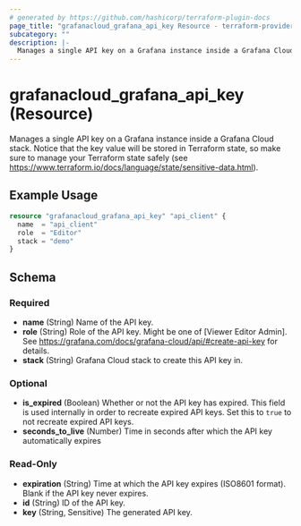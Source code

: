 ```yaml
---
# generated by https://github.com/hashicorp/terraform-plugin-docs
page_title: "grafanacloud_grafana_api_key Resource - terraform-provider-grafanacloud"
subcategory: ""
description: |-
  Manages a single API key on a Grafana instance inside a Grafana Cloud stack. Notice that the key value will be stored in Terraform state, so make sure to manage your Terraform state safely (see https://www.terraform.io/docs/language/state/sensitive-data.html).
---
```


# grafanacloud_grafana_api_key (Resource)

Manages a single API key on a Grafana instance inside a Grafana Cloud stack. Notice that the key value will be stored in Terraform state, so make sure to manage your Terraform state safely (see https://www.terraform.io/docs/language/state/sensitive-data.html).

## Example Usage

```terraform
resource "grafanacloud_grafana_api_key" "api_client" {
  name  = "api_client"
  role  = "Editor"
  stack = "demo"
}
```

<!-- schema generated by tfplugindocs -->
## Schema

### Required

- **name** (String) Name of the API key.
- **role** (String) Role of the API key. Might be one of [Viewer Editor Admin]. See https://grafana.com/docs/grafana-cloud/api/#create-api-key for details.
- **stack** (String) Grafana Cloud stack to create this API key in.

### Optional

- **is_expired** (Boolean) Whether or not the API key has expired. This field is used internally in order to recreate expired API keys. Set this to `true` to not recreate expired API keys.
- **seconds_to_live** (Number) Time in seconds after which the API key automatically expires

### Read-Only

- **expiration** (String) Time at which the API key expires (ISO8601 format). Blank if the API key never expires.
- **id** (String) ID of the API key.
- **key** (String, Sensitive) The generated API key.


